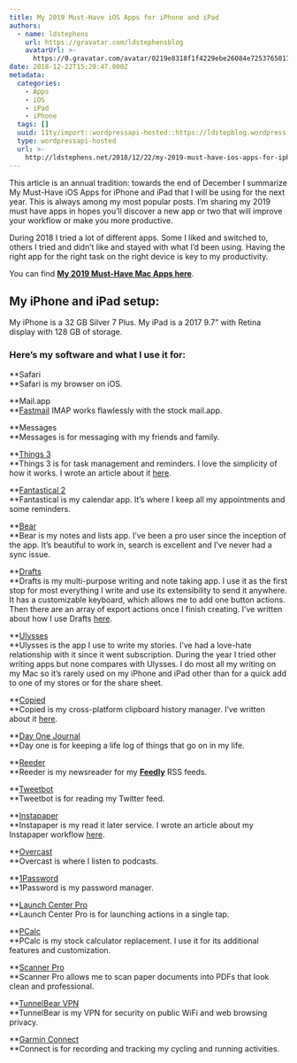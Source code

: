 ```yaml
---
title: My 2019 Must-Have iOS Apps for iPhone and iPad
authors:
  - name: ldstephens
    url: https://gravatar.com/ldstephensblog
    avatarUrl: >-
      https://0.gravatar.com/avatar/0219e8318f1f4229ebe26084e7253765017f43ca0c631be37dc6d0b8ad6e40a4?s=96&d=identicon&r=G
date: 2018-12-22T15:20:47.000Z
metadata:
  categories:
    - Apps
    - iOS
    - iPad
    - iPhone
  tags: []
  uuid: 11ty/import::wordpressapi-hosted::https://ldstepblog.wordpress.com/?p=1647
  type: wordpressapi-hosted
  url: >-
    http://ldstephens.net/2018/12/22/my-2019-must-have-ios-apps-for-iphone-and-ipad/
---
```

This article is an annual tradition: towards the end of December I summarize My Must-Have iOS Apps for iPhone and iPad that I will be using for the next year. This is always among my most popular posts. I’m sharing my 2019 must have apps in hopes you’ll discover a new app or two that will improve your workflow or make you more productive.

During 2018 I tried a lot of different apps. Some I liked and switched to, others I tried and didn’t like and stayed with what I’d been using. Having the right app for the right task on the right device is key to my productivity.

You can find **[My 2019 Must-Have Mac Apps here](https://ldstephens.net/2018/12/22/my-2019-must-have-mac-apps/)**.

## My iPhone and iPad setup:

My iPhone is a 32 GB Silver 7 Plus. My iPad is a 2017 9.7” with Retina display with 128 GB of storage.

### Here’s my software and what I use it for:

**Safari  
**Safari is my browser on iOS.

**Mail.app  
**[Fastmail](https://www.fastmail.com/?STKI=14726057) IMAP works flawlessly with the stock mail.app.

**Messages  
**Messages is for messaging with my friends and family.

**[Things 3](https://itunes.apple.com/us/app/things-3/id904237743?mt=8&uo=4&at=1000lude)  
**Things 3 is for task management and reminders. I love the simplicity of how it works. I wrote an article about it [here](https://ldstephens.net/2017/10/17/things-3-for-personal-task-management/).

**[Fantastical 2](https://itunes.apple.com/us/app/fantastical-2-for-iphone-calendar/id718043190?mt=8&uo=4&at=1000lude)  
**Fantastical is my calendar app. It’s where I keep all my appointments and some reminders.

**[Bear](https://itunes.apple.com/us/app/bear-beautiful-writing-app/id1016366447?mt=8&at=1000lude)  
**Bear is my notes and lists app. I’ve been a pro user since the inception of the app. It’s beautiful to work in, search is excellent and I’ve never had a sync issue.

**[Drafts](https://itunes.apple.com/us/app/drafts-quickly-capture-notes/id905337691?mt=8&uo=4&at=1000lude)  
**Drafts is my multi-purpose writing and note taking app. I use it as the first stop for most everything I write and use its extensibility to send it anywhere. It has a customizable keyboard, which allows me to add one button actions. Then there are an array of export actions once I finish creating. I’ve written about how I use Drafts [here](https://ldstephens.net/2017/03/31/getting-drafts-right/).

**[Ulysses](https://itunes.apple.com/us/app/ulysses/id1225571038?mt=8&uo=4&at=1000lude)  
**Ulysses is the app I use to write my stories. I’ve had a love-hate relationship with it since it went subscription. During the year I tried other writing apps but none compares with Ulysses. I do most all my writing on my Mac so it’s rarely used on my iPhone and iPad other than for a quick add to one of my stores or for the share sheet.

**[Copied](https://itunes.apple.com/us/app/copied-copy-paste-everywhere/id1015767349?mt=8&uo=4&at=1000lude)  
**Copied is my cross-platform clipboard history manager. I’ve written about it [here](https://ldstephens.net/2017/02/13/my-favorite-clipboard-manager-for-ios-and-macos/).

**[Day One Journal](https://itunes.apple.com/us/app/day-one-journal/id1044867788?mt=8&uo=4&at=1000lude)  
**Day one is for keeping a life log of things that go on in my life.

**[Reeder](https://itunes.apple.com/us/app/reeder-3/id697846300?mt=8&uo=4&at=1000lude)  
**Reeder is my newsreader for my **[Feedly](https://feedly.com/i/welcome)** RSS feeds.

**[Tweetbot](https://itunes.apple.com/us/app/tweetbot-4-for-twitter/id1018355599?mt=8&uo=4&at=1000lude)  
**Tweetbot is for reading my Twitter feed.

**[Instapaper](https://itunes.apple.com/us/app/instapaper/id288545208?mt=8&uo=4&at=1000lude)  
**Instapaper is my read it later service. I wrote an article about my Instapaper workflow [here](https://ldstephens.net/2017/09/06/my-instapaper-workflow/).

**[Overcast](https://itunes.apple.com/us/app/overcast-podcast-player/id888422857?mt=8&uo=4&at=1000lude)  
**Overcast is where I listen to podcasts.

**[1Password](https://itunes.apple.com/us/app/1password/id568903335?mt=8&uo=4&at=1000lude)  
**1Password is my password manager.

**[Launch Center Pro](https://itunes.apple.com/us/app/launch-center-pro-shortcut/id532016360?mt=8&uo=4&at=1000lude)  
**Launch Center Pro is for launching actions in a single tap.

**[PCalc](https://itunes.apple.com/us/app/pcalc-the-best-calculator/id284666222?mt=8&uo=4&at=1000lude)  
**PCalc is my stock calculator replacement. I use it for its additional features and customization.

**[Scanner Pro](https://itunes.apple.com/us/app/scanner-pro/id333710667?mt=8&uo=4&at=1000lude)  
**Scanner Pro allows me to scan paper documents into PDFs that look clean and professional.

**[TunnelBear VPN](https://itunes.apple.com/us/app/tunnelbear-vpn/id564842283?mt=8&uo=4&at=1000lude)  
**TunnelBear is my VPN for security on public WiFi and web browsing privacy.

**[Garmin Connect](https://itunes.apple.com/us/app/garmin-connect/id583446403?mt=8&uo=4&at=1000lude)  
**Connect is for recording and tracking my cycling and running activities.